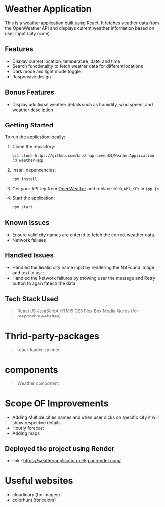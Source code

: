 # Weather Application

This is a weather application built using React. It fetches weather data from the OpenWeather API and displays current weather information based on user input (city name).

## Features
- Display current location, temperature, date, and time
- Search functionality to fetch weather data for different locations
- Dark mode and light mode toggle
- Responsive design

## Bonus Features
- Display additional weather details such as humidity, wind speed, and weather description

## Getting Started

To run the application locally:

1. Clone the repository:
    ```bash
    git clone https://github.com/krishnapraveen84/WeatherApplication
    cd weather-app
    ```

2. Install dependencies:
    ```bash
    npm install
    ```

3. Get your API key from [OpenWeather](https://openweathermap.org/api) and replace `YOUR_API_KEY` in `App.js`.

4. Start the application:
    ```bash
    npm start
    ```

## Known Issues
- Ensure valid city names are entered to fetch the correct weather data.
- Network failures

## Handled Issues
- Handled the Invalid city name input by rendering the NotFound image and text to user
- Handled the Network failures by showing user the message and Retry button to again fatech the data


## Tech Stack Used
> React JS
> JavaScript
> HTMl5
> CSS
> Flex Box
> Media Quires (for responsive websites)

# Thrid-party-packages
> react-loader-spinner

# components
> Weather component

# Scope OF Improvements
- Adding Multiple cities names and when user clcks on specific city it will show respective details
- Hourly forecast
- Adding maps 

## Deployed the project using Render
- link : https://weatherapplication-u95g.onrender.com/

# Useful websites
- cloudinary (for images)
- colorhunt (for colors)

